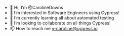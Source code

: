 - 👋 Hi, I’m @CarolineDowns
- 👀 I’m interested in Software Engineers using Cypress!
- 🌱 I’m currently learning all about automated testing
- 💞️ I’m looking to collaborate on all things Cypress!
- 📫 How to reach me v-caroline@cypress.io

<!---
CarolineDowns/CarolineDowns is a ✨ special ✨ repository because its `README.md` (this file) appears on your GitHub profile.
You can click the Preview link to take a look at your changes.
--->
